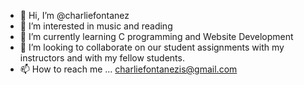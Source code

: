 - 👋 Hi, I’m @charliefontanez
- 👀 I’m interested in music and reading
- 🌱 I’m currently learning C programming and Website Development
- 💞️ I’m looking to collaborate on our student assignments with my instructors and with my fellow students.
- 📫 How to reach me ... charliefontanezis@gmail.com

<!---
charliefontanez/charliefontanez is a ✨ special ✨ repository because its `README.md` (this file) appears on your GitHub profile.
You can click the Preview link to take a look at your changes.
--->
